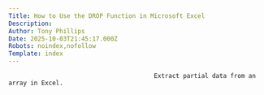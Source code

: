 ```yaml
---
Title: How to Use the DROP Function in Microsoft Excel
Description: 
Author: Tony Phillips
Date: 2025-10-03T21:45:17.000Z
Robots: noindex,nofollow
Template: index
---
```


                                            Extract partial data from an array in Excel.
                                        